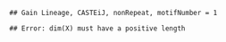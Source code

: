 

```
## Gain Lineage, CASTEiJ, nonRepeat, motifNumber = 1
```

```
## Error: dim(X) must have a positive length
```
  
